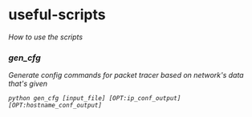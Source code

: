 # useful-scripts
<i>How to use the scripts<i>
### gen_cfg
Generate config commands for packet tracer based on network's data that's given
```
python gen_cfg [input_file] [OPT:ip_conf_output] [OPT:hostname_conf_output]
```
